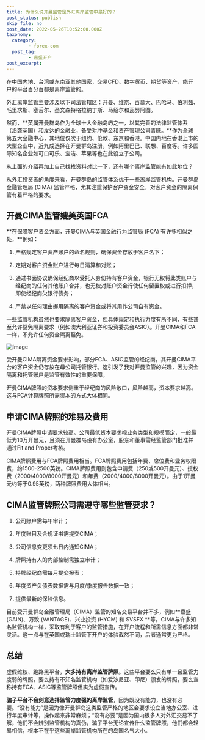```yaml
---
title: 为什么说开曼监管是外汇离岸监管中最好的？
post_status: publish
skip_file: no
post_date: 2022-05-26T10:52:00.000Z
taxonomy:
  category:
        - forex-com
  post_tag:
        - 嘉盛开户
post_excerpt: 
---
```

在中国内地、台湾或东南亚其他国家，交易CFD、数字货币、期货等资产，能开户的平台百分百都是离岸监管的。

外汇离岸监管主要涉及以下司法管辖区：开曼、维京、百慕大、巴哈马、伯利兹、毛里求斯、塞舌尔、圣文森特格拉纳丁斯、马绍尔和瓦努阿图。

然而，**英属开曼群岛作为全球十大金融岛屿之一，以其完善的法律监管体系（沿袭英国）和发达的金融业，备受对冲基金和资产管理公司青睐。**作为全球第五大金融中心，其地位仅次于纽约、伦敦、东京和香港。中国内地在香港上市的大型企业中，近九成选择在开曼群岛注册，例如阿里巴巴、联想、百度等。许多国际知名企业如可口可乐、宝洁、苹果等也在此设立子公司。

从上面的介绍再加上自己找找资料对比一下，还有哪个离岸监管能有如此地位？

从外汇投资者的角度来看，开曼群岛的监管体系优于一些离岸监管机构。开曼群岛金融管理局 (CIMA) 监管严格，尤其注重保护客户资金安全，对客户资金的隔离保管有着严格的要求。

## 开曼CIMA监管媲美英国FCA

**在保障客户资金方面，开曼CIMA与英国金融行为监管局 (FCA) 有许多相似之处，**例如：

1. 严格规定客户资产账户的命名规则，确保资金存放于客户名下；

1. 定期对客户资金账户进行每日清算和对账；

1. 通过书面协议确保经纪商以受托人身份持有客户资金，银行无权将此类账户与经纪商的任何其他账户合并，也无权对账户资金行使任何留置权或进行扣押，即使经纪商欠银行债务；

1. 严禁以任何理由挪用隔离的客户资金或将其用作公司自有资金。

一些监管机构虽然也要求隔离客户资金，但具体规定和执行力度有所不同，有些甚至允许豁免隔离要求（例如澳大利亚证券和投资委员会ASIC）。开曼CIMA和FCA一样，不允许任何资金隔离豁免。

![Image](https://prod-files-secure.s3.us-west-2.amazonaws.com/39ed1227-6d7d-4570-be36-9ccd4a2c4241/bd849744-3fcb-4a37-8312-357962c8f065/image.png?X-Amz-Algorithm=AWS4-HMAC-SHA256&X-Amz-Content-Sha256=UNSIGNED-PAYLOAD&X-Amz-Credential=ASIAZI2LB4663H4GUDFP%2F20250315%2Fus-west-2%2Fs3%2Faws4_request&X-Amz-Date=20250315T161348Z&X-Amz-Expires=3600&X-Amz-Security-Token=IQoJb3JpZ2luX2VjEL7%2F%2F%2F%2F%2F%2F%2F%2F%2F%2FwEaCXVzLXdlc3QtMiJGMEQCIGH223dVVr6N8B2IPfzYZ%2B3DE3ZIrprRklZTEJXdhrt2AiA3SIhBeFtHSSoWfnq%2B8eLitEjwnyY%2BLTl6PFT7rkAelSr%2FAwgXEAAaDDYzNzQyMzE4MzgwNSIMKXndgJ4HWDYlrCs8KtwDKvzaEE41XxaFqVtgnPevewm7r7ZAbj26VirU7bbxiymHjQxeXvqa7PSoe7dLr%2Ft6mPFPph%2F577ODpBqg5Sa1MniLMPUh2KFWlmzQCPW48IbhrkueFX6dw0auVrPFbTFFAkQ4CsINR4Fd7X36Q8jLrp2IigPIsaF8dI9JRpWFqZMGI2Kk94RMzLQcYJRF%2BZBJkLiO0WnB30CkuAbiLPv%2FTAl2CesLtUOFKsiK6bSmTdOxirRLbVn1Gf6dk%2BxNPUvRvFr6eNXq8bNhla3218FEuAzZP5KHNnQUvipqIGBA%2FRwouUPhs2e1xZ5Qbw%2FO9s9pJOTyy6Ie5XqNDAvCN1uxEE%2FvlM%2B76ZlWJWv0IX2y%2BXVEQcRnMgdwFzJHD2TP8kTaESVhTFKKTRs8Y6i2MIQVACVZKodW7ygxvKTXh9DZhKL8Ta2KJSM%2BTIyD%2Fsh%2FAFMXf7%2BTvIrERlAdb4u%2FwiZ3WfpjdNJg3tK1L3QKpsV%2BnR2cB8i5Z4iQiGBws3BJedBVQ048MduCFfCLB1oFnkqVi5vUUjmak1f5a9AtTwA6562l6VTIxLz8WuIXAO0pd03E1T9w2R%2FoX1eIujLIT%2FdWvBV0NH3%2F0ckR4ULsFF8MSs7pQleZKjBCCr9x%2F4EwtoLWvgY6pgGQoFRCujVG%2BYDrk543mNWlUMilONmbuAQJos2UDZC3htu2GI6IMop1d96gnMrocU1jU%2F4RikBopWDc8eav6iJtoPf7NRbugBkQ3UOhgpq9b52W8pk9da77S4KhbymXMJ4%2F243O%2F3vN6z9XWMmgjKL4yeIAG2fTZBIL2R9fDOMPq8wCcecgHIU%2BA56yJVT1FMQwAJxaYYA5JaweR28S0bguHEv%2FraXF&X-Amz-Signature=0e7265c52a88d137eadf6d8996fdcbca300bd4c0dfee6aa5e7c63b7d8ff6ca9f&X-Amz-SignedHeaders=host&x-id=GetObject)

受开曼CIMA隔离资金要求影响，部分FCA、ASIC监管的经纪商，其开曼CIMA平台的客户资金仍存放在母公司托管银行。这引发了我对开曼监管的兴趣，因为资金隔离和托管账户是监管有效性的重要保障。

开曼CIMA牌照的资本要求侧重于经纪商的风险敞口，风险越高，资本要求越高。这与FCA计算牌照所需资本的方式大体相同。

## **申请CIMA牌照的难易及费用**

开曼CIMA牌照申请要求较高。公司最低资本要求视业务类型和规模而定，一般最低为10万开曼元，且须在开曼群岛设有办公室，股东和董事需经监管部门批准并通过Fit and Proper考核。

CIMA牌照费用与FCA牌照费用相当。FCA牌照费用包括年费、席位费和业务权限费，约1500-2500英镑。CIMA牌照费用则包含申请费（250或500开曼元）、授权费（2000/4000/8000开曼元）和年费（2000/4000/8000开曼元）。由于1开曼元约等于0.95英镑，两种牌照费用大体相当。

## CIMA监管牌照公司需遵守哪些监管要求？

1. 公司账户需每年审计；

1. 年度账目及合规证书需提交CIMA；

1. 公司信息变更须七日内通知CIMA；

1. 牌照持有人的内部控制需独立审计；

1. 持牌经纪商需每月提交报表；

1. 年度资产负债表数据需与月度/季度报告数据一致；

1. 提供最新的保险信息。

目前受开曼群岛金融管理局（CIMA）监管的知名交易平台并不多，例如**嘉盛 (GAIN)、万致 (VANTAGE)、兴业投资 (HYCM) 和 SVSFX **等。CIMA与许多知名监管机构一样，采取有利于客户的监管措施，在开户流程和所需信息方面都非常灵活。这一点与在英国或瑞士监管下开户的体验截然不同，后者通常更为严格。

## 总结

虚假维权、跑路黑平台，**大多持有离岸监管牌照**。这些平台要么只有单一且监管力度弱的牌照，要么持有不知名监管机构（如爱沙尼亚、印尼）颁发的牌照，要么宣称持有FCA、ASIC等监管牌照但实为虚假宣传。

**骗子平台不会刻意选择监管力度强的离岸监管**，因为既没有能力，也没有必要。“没有能力”是因为像开曼群岛这类监管严格的地区会要求设立当地办公室、进行年度审计等，操作起来非常麻烦；“没有必要”是因为国内很多人对外汇交易不了解，他们不会辨别监管机构的真伪，骗子平台无论宣传什么监管牌照，他们都会轻易相信，根本不在乎这些离岸监管机构所在的岛国名气大小。